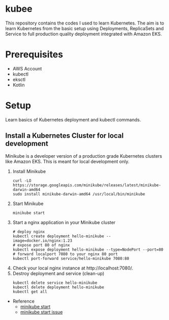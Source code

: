 # kubee

This repository contains the codes I used to learn Kubernetes. The aim is to learn Kubernetes from the basic setup using Deployments, ReplicaSets and Service to full production quality deployment integrated with Amazon EKS. 

# Prerequisites

* AWS Account 
* kubectl
* eksctl
* Kotlin

# Setup

Learn basics of Kubernetes deployment and kubectl commands.

## Install a Kubernetes Cluster for local development

Minikube is a developer version of a production grade Kubernetes clusters like Amazon EKS. This is meant  for local development only.

1. Install Minikube
    ```
    curl -LO https://storage.googleapis.com/minikube/releases/latest/minikube-darwin-amd64
    sudo install minikube-darwin-amd64 /usr/local/bin/minikube
    ```
2. Start Minikube
    ```
    minikube start
    ```
3. Start a nginx application in your Minikube cluster
    ```
    # deploy nginx
    kubectl create deployment hello-minikube --image=docker.io/nginx:1.23
    # expose port 80 of nginx
    kubectl expose deployment hello-minikube --type=NodePort --port=80
    # forward localport 7080 to your nginx 80 port
    kubectl port-forward service/hello-minikube 7080:80
    ```
4. Check your local nginx instance at http://localhost:7080/.
5. Destroy deployment and service (clean-up)
    ```
    kubectl delete service hello-minikube
    kubectl delete deployment hello-minikube
    kubectl get all
    ```
   
* Reference
  * [minikube start](https://minikube.sigs.k8s.io/docs/start/)
  * [minikube start issue](https://github.com/kubernetes/minikube/issues/8770)
  
### 
